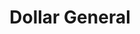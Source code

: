 ---
title: "Dollar General"
url: /tulsa/dollar-general-east-21st-street-south/
shop: variety store
---